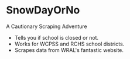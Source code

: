 SnowDayOrNo
=============
A Cautionary Scraping Adventure

- Tells you if school is closed or not.
- Works for WCPSS and RCHS school districts.
- Scrapes data from WRAL's fantastic website.